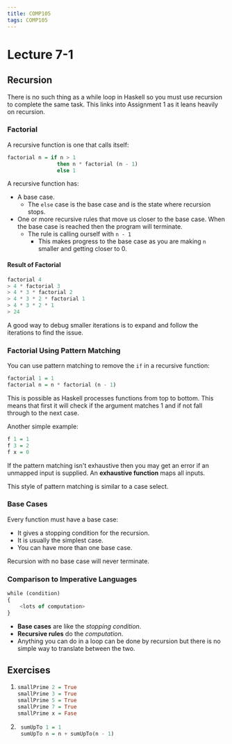 ```yaml
---
title: COMP105
tags: COMP105
---
```

# Lecture 7-1
## Recursion
There is no such thing as a while loop in Haskell so you must use recursion to complete the same task. This links into Assignment 1 as it leans heavily on recursion.

### Factorial
A recursive function is one that calls itself:

```haskell
factorial n = if n > 1
				then n * factorial (n - 1)
				else 1
```

A recursive function has:

* A base case.
	* The `else` case is the base case and is the state where recursion stops.
* One or more recursive rules that move us closer to the base case. When the base case is reached then the program will terminate.
	* The rule is calling ourself with `n - 1`
		* This makes progress to the base case as you are making `n` smaller and getting closer to 0.
		
#### Result of Factorial

```haskell
factorial 4
> 4 * factorial 3
> 4 * 3 * factorial 2
> 4 * 3 * 2 * factorial 1
> 4 * 3 * 2 * 1
> 24
```

A good way to debug smaller iterations is to expand and follow the iterations to find the issue.

### Factorial Using Pattern Matching
You can use pattern matching to remove the `if` in a recursive function:

```haskell
factorial 1 = 1
factorial n = n * factorial (n - 1)
```

This is possible as Haskell processes functions from top to bottom. This means that first it will check if the argument matches 1 and if not fall through to the next case.

Another simple example:

```haskell
f 1 = 1
f 3 = 2
f x = 0
```

If the pattern matching isn't exhaustive then you may get an error if an unmapped input is supplied. An **exhaustive function** maps all inputs.

This style of pattern matching is similar to a case select.

### Base Cases
Every function must have a base case:

* It gives a stopping condition for the recursion.
* It is usually the simplest case.
* You can have more than one base case.

Recursion with no base case will never terminate.

### Comparison to Imperative Languages

```haskell
while (condition)
{
	<lots of computation>
}
```

* **Base cases** are like the *stopping condition*.
* **Recursive rules** do the *computation*.
* Anything you can do in a loop can be done by recursion but there is no simple way to translate between the two.

## Exercises
1.  ```haskell
	smallPrime 2 = True
	smallPrime 3 = True
	smallPrime 5 = True
	smallPrime 7 = True
	smallPrime x = Fase
	```
	
1. ```haskell
	sumUpTo 1 = 1
	sumUpTo n = n + sumUpTo(n - 1)
	```